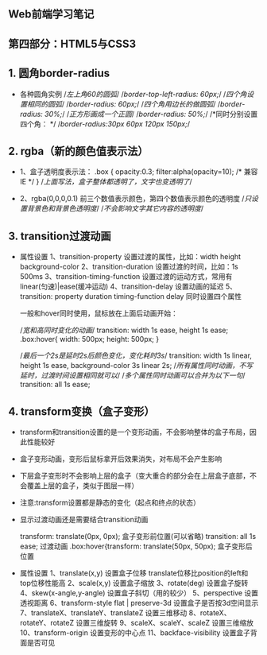 ## Web前端学习笔记 ##

## 第四部分：HTML5与CSS3

## 1. 圆角border-radius
- 各种圆角实例
    /*左上角60的圆弧*/
    /*border-top-left-radius: 60px;*/
    /*四个角设置相同的圆弧*/
    /*border-radius: 60px;*/
    /*四个角用边长的做圆弧*/
    /*border-radius: 30%;*/
    /*正方形画成一个正圆*/
    /*border-radius: 50%;*/
    /*同时分别设置四个角： */
    /*border-radius:30px 60px 120px 150px;*/
    
## 2. rgba（新的颜色值表示法）
- 1、盒子透明度表示法：
    .box
    {
        opacity:0.3;
        filter:alpha(opacity=10); /* 兼容IE */
    }
    /*上面写法，盒子整体都透明了，文字也变透明了*/

- 2、rgba(0,0,0,0.1) 前三个数值表示颜色，第四个数值表示颜色的透明度
    /*只设置背景色和背景色透明度*/
    /*不会影响文字其它内容的透明度*/ 
    
## 3. transition过渡动画
- 属性设置
    1、transition-property 设置过渡的属性，比如：width height background-color
    2、transition-duration 设置过渡的时间，比如：1s 500ms
    3、transition-timing-function 设置过渡的运动方式，常用有 linear(匀速)|ease(缓冲运动)
    4、transition-delay 设置动画的延迟
    5、transition: property duration timing-function delay 同时设置四个属性
    
    一般和hover同时使用，鼠标放在上面后动画开始：
    
    /*宽和高同时变化的动画*/
        transition: width 1s ease, height 1s ease;
        .box:hover{
                width: 500px;
                height: 500px;
            }
        
    /*最后一个2s是延时2s后颜色变化，变化耗时3s*/
        transition: width 1s linear, height 1s ease, background-color 3s linear 2s;
    /*所有属性同时动画，不写延时，过渡时间设置相同就可以*/
    /*多个属性同时动画可以合并为以下一句*/
        transition: all 1s ease;
        
## 4. transform变换（盒子变形）
- transform和transition设置的是一个变形动画，不会影响整体的盒子布局，因此性能较好
- 盒子变形动画，变形后鼠标拿开后效果消失，对布局不会产生影响
- 下层盒子变形时不会影响上层的盒子（变大重合的部分会在上层盒子底部，不会覆盖上层的盒子，类似于图层一样）

- 注意:transform设置都是静态的变化（起点和终点的状态）
- 显示过渡动画还是需要结合transition动画

    transform: translate(0px, 0px); 盒子变形前位置(可以省略)
    transition: all 1s ease; 过渡动画
    .box:hover{transform: translate(50px, 50px); 盒子变形后位置

- 属性设置
    1、translate(x,y) 设置盒子位移
        translate位移比position的left和top位移性能高
    2、scale(x,y) 设置盒子缩放
    3、rotate(deg) 设置盒子旋转
    4、skew(x-angle,y-angle) 设置盒子斜切（用的较少）
    5、perspective 设置透视距离
    6、transform-style flat | preserve-3d 设置盒子是否按3d空间显示
    7、translateX、translateY、translateZ 设置三维移动
    8、rotateX、rotateY、rotateZ 设置三维旋转
    9、scaleX、scaleY、scaleZ 设置三维缩放
    10、transform-origin 设置变形的中心点
    11、backface-visibility 设置盒子背面是否可见 
        